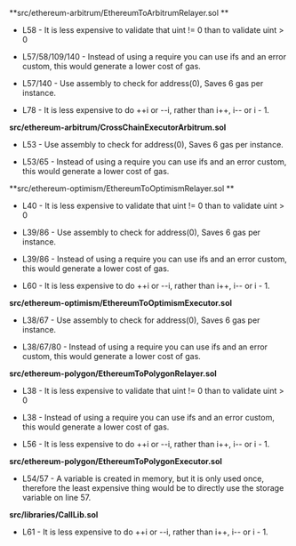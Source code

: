 
**src/ethereum-arbitrum/EthereumToArbitrumRelayer.sol **
- L58 - It is less expensive to validate that uint != 0 than to validate uint > 0

- L57/58/109/140 - Instead of using a require you can use ifs and an error custom, this would generate a lower cost of gas.

- L57/140 - Use assembly to check for address(0), Saves 6 gas per instance.

- L78 - It is less expensive to do ++i or --i, rather than i++, i-- or i - 1.


**src/ethereum-arbitrum/CrossChainExecutorArbitrum.sol**
- L53 - Use assembly to check for address(0), Saves 6 gas per instance.

- L53/65 - Instead of using a require you can use ifs and an error custom, this would generate a lower cost of gas.


**src/ethereum-optimism/EthereumToOptimismRelayer.sol **
- L40 - It is less expensive to validate that uint != 0 than to validate uint > 0

- L39/86 - Use assembly to check for address(0), Saves 6 gas per instance.

- L39/86 - Instead of using a require you can use ifs and an error custom, this would generate a lower cost of gas.

- L60 - It is less expensive to do ++i or --i, rather than i++, i-- or i - 1.


**src/ethereum-optimism/EthereumToOptimismExecutor.sol**
- L38/67 - Use assembly to check for address(0), Saves 6 gas per instance.

- L38/67/80 - Instead of using a require you can use ifs and an error custom, this would generate a lower cost of gas.


**src/ethereum-polygon/EthereumToPolygonRelayer.sol**
- L38 - It is less expensive to validate that uint != 0 than to validate uint > 0

- L38 - Instead of using a require you can use ifs and an error custom, this would generate a lower cost of gas.

- L56 - It is less expensive to do ++i or --i, rather than i++, i-- or i - 1.


**src/ethereum-polygon/EthereumToPolygonExecutor.sol**
- L54/57 - A variable is created in memory, but it is only used once, therefore the least expensive thing would be to directly use the storage variable on line 57.



**src/libraries/CallLib.sol**
- L61 - It is less expensive to do ++i or --i, rather than i++, i-- or i - 1.
